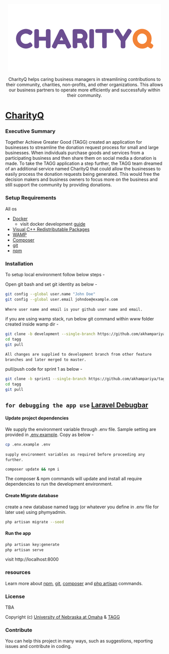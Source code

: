 <p align="center">
    <img src="./public/img/CharityQ.png" alt="CharityQ Logo"/>
</p>

<p align="center">CharityQ helps caring business managers in streamlining contributions to their community, charities, non-profits, and other organizations. This allows our business partners to operate more efficiently and successfully within their community.</p>

# [CharityQ](https://tagg-uno.herokuapp.com/)

### Executive Summary

Together Achieve Greater Good (TAGG) created an application for businesses to streamline the donation request process for small and large businesses.  When individuals purchase goods and services from a participating business and then share them on social media a donation is made. To take the TAGG application a step further, the TAGG team dreamed of an additional service named CharityQ that could allow the businesses to easily process the donation requests being generated.  This would free the decision makers and business owners to focus more on the business and still support the community by providing donations.

### Setup Requirements
All os
* [Docker](https://www.docker.com/)
    * visit docker development [guide](docker-dev.md) 
* [Visual C++ Redistributable Packages](http://wampserver.aviatechno.net/files/vcpackages/all_vc_redist_x86_x64.zip) 
* [WAMP](http://http://wampserver.aviatechno.net/)
* [Composer](https://getcomposer.org/)
* [git](https://git-scm.com/downloads) 
* [npm](https://www.npmjs.com/)

### Installation
To setup local environment follow below steps -

Open git bash and set git identity as below -
```bash
git config --global user.name "John Doe"
git config --global user.email johndoe@example.com 
```
`Where user name and email is your github user name and email.`

if you are using wamp stack, run below git command within www folder created inside wamp dir -
```bash
git clone -b development --single-branch https://github.com/akhampariya/tagg.git
cd tagg
git pull
```
`All changes are supplied to development branch from other feature branches and later merged to master.`

pull/push code for sprint 1 as below - 

```bash
git clone -b sprint1 --single-branch https://github.com/akhampariya/tagg.git
cd tagg
git pull
```

## `for debugging the app use` [Laravel Debugbar](https://github.com/barryvdh/laravel-debugbar)

#### Update project dependencies
We supply the environment variable through .env file. Sample setting are provided in [.env.example](.env.example).
Copy as below - 
```bash
cp .env.example .env
```
`supply environment variables as required before proceeding any further.`

```bash
composer update && npm i
```
The composer & npm commands will update and install all require dependencies to run the development environment.

#### Create Migrate database

create a new database named tagg (or whatever you define in .env file for later use) using phymyadmin. 

```bash
php artisan migrate --seed
```

#### Run the app 
```bash
php artisan key:generate
php artisan serve
```
visit http://localhost:8000

### resources
Learn more about [npm](https://docs.npmjs.com/cli/npm), [git](https://git-scm.com/docs), [composer](https://getcomposer.org/doc/03-cli.md) and [php artisan](https://laravel.com/docs/5.5/artisan) commands.

### License
TBA

Copyright (c) [University of Nebraska at Omaha](https://www.unomaha.edu/) & [TAGG](http://www.togetheragreatergood.com/)

### Contribute

You can help this project in many ways, such as suggestions, reporting issues and contribute in coding.
